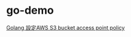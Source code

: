 # go-demo
[Golang 設定AWS S3 bucket access point policy](https://matthung0807.blogspot.com/2023/05/go-put-s3-bucket-access-point-policy.html)
